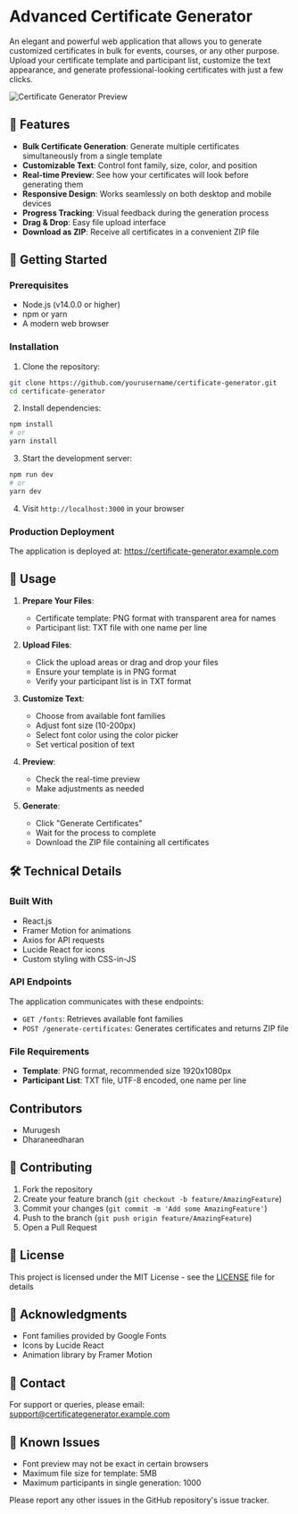 # Advanced Certificate Generator

An elegant and powerful web application that allows you to generate customized certificates in bulk for events, courses, or any other purpose. Upload your certificate template and participant list, customize the text appearance, and generate professional-looking certificates with just a few clicks.

![Certificate Generator Preview](https://via.placeholder.com/800x400)

## 🌟 Features

- **Bulk Certificate Generation**: Generate multiple certificates simultaneously from a single template
- **Customizable Text**: Control font family, size, color, and position
- **Real-time Preview**: See how your certificates will look before generating them
- **Responsive Design**: Works seamlessly on both desktop and mobile devices
- **Progress Tracking**: Visual feedback during the generation process
- **Drag & Drop**: Easy file upload interface
- **Download as ZIP**: Receive all certificates in a convenient ZIP file

## 🚀 Getting Started

### Prerequisites

- Node.js (v14.0.0 or higher)
- npm or yarn
- A modern web browser

### Installation

1. Clone the repository:
```bash
git clone https://github.com/yourusername/certificate-generator.git
cd certificate-generator
```

2. Install dependencies:
```bash
npm install
# or
yarn install
```

3. Start the development server:
```bash
npm run dev
# or
yarn dev
```

4. Visit `http://localhost:3000` in your browser

### Production Deployment

The application is deployed at: https://certificate-generator.example.com

## 📝 Usage

1. **Prepare Your Files**:
   - Certificate template: PNG format with transparent area for names
   - Participant list: TXT file with one name per line

2. **Upload Files**:
   - Click the upload areas or drag and drop your files
   - Ensure your template is in PNG format
   - Verify your participant list is in TXT format

3. **Customize Text**:
   - Choose from available font families
   - Adjust font size (10-200px)
   - Select font color using the color picker
   - Set vertical position of text

4. **Preview**:
   - Check the real-time preview
   - Make adjustments as needed

5. **Generate**:
   - Click "Generate Certificates"
   - Wait for the process to complete
   - Download the ZIP file containing all certificates

## 🛠️ Technical Details

### Built With
- React.js
- Framer Motion for animations
- Axios for API requests
- Lucide React for icons
- Custom styling with CSS-in-JS

### API Endpoints

The application communicates with these endpoints:

- `GET /fonts`: Retrieves available font families
- `POST /generate-certificates`: Generates certificates and returns ZIP file

### File Requirements

- **Template**: PNG format, recommended size 1920x1080px
- **Participant List**: TXT file, UTF-8 encoded, one name per line

## Contributors
- Murugesh
- Dharaneedharan

## 🤝 Contributing

1. Fork the repository
2. Create your feature branch (`git checkout -b feature/AmazingFeature`)
3. Commit your changes (`git commit -m 'Add some AmazingFeature'`)
4. Push to the branch (`git push origin feature/AmazingFeature`)
5. Open a Pull Request

## 📜 License

This project is licensed under the MIT License - see the [LICENSE](LICENSE) file for details

## 🙏 Acknowledgments

- Font families provided by Google Fonts
- Icons by Lucide React
- Animation library by Framer Motion

## 📧 Contact

For support or queries, please email: support@certificategenerator.example.com

## 🐛 Known Issues

- Font preview may not be exact in certain browsers
- Maximum file size for template: 5MB
- Maximum participants in single generation: 1000

Please report any other issues in the GitHub repository's issue tracker.
